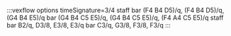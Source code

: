---
---

:::vexflow
options timeSignature=3/4
staff
  bar
        (F4 B4 D5)/q, (F4 B4 D5)/q, (G4 B4 E5)/q
  bar
        (G4 B4 C5 E5)/q, (G4 B4 C5 E5)/q, (F4 A4 C5 E5)/q
staff
  bar
        B2/q, D3/8, E3/8, E3/q
  bar
        C3/q, G3/8, F3/8, F3/q
:::
